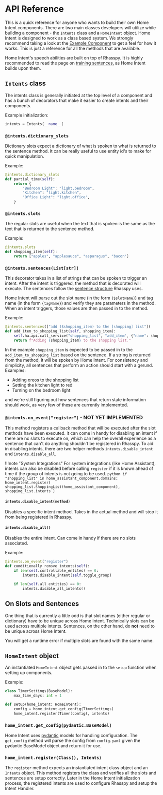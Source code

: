# API Reference
This is a quick reference for anyone who wants to build their own Home Intent components. There are two main classes developers will utilize while building a component - the `Intents` class and a `HomeIntent` object. Home Intent is designed to work as a class based system. We strongly recommend taking a look at the [Example Component](example-component.md) to get a feel for how it works. This is just a reference for all the methods that are available.

Home Intent's speech abilities are built on top of Rhasspy. It is highly recommended to read the page on [training sentences](https://rhasspy.readthedocs.io/en/latest/training/), as Home Intent builds upon them.

## `Intents` class

The intents class is generally initiated at the top level of a component and has a bunch of decorators that make it easier to create intents and their components.

Example initialization:
```python
intents = Intents(__name__)
```

### `@intents.dictionary_slots`
Dictionary slots expect a dictionary of what is spoken to what is returned to the sentence method. It can be really useful to use entity id's to make for quick manipulation.

Example:
```python
@intents.dictionary_slots
def partial_time(self):
    return {
        "Bedroom Light": "light.bedroom",
        "Kitchen": "light.kitchen",
        "Office Light": "light.office",
    }
```


### `@intents.slots`
The regular slots are useful when the text that is spoken is the same as the text that is returned to the sentence method.

Example:
```python
@intents.slots
def shopping_item(self):
    return ["apples", "applesauce", "asparagus", "bacon"]
```

### `@intents.sentences(List[str])`
This decorator takes in a list of strings that can be spoken to trigger an intent. After the intent is triggered, the method that is decorated will execute. The sentences follow the [sentence structure](https://rhasspy.readthedocs.io/en/latest/training/) Rhasspy uses. 

Home Intent will parse out the slot name (in the form `($slotName)`) and tag name (in the form `{tagName}`) and verify they are parameters in the method. When an intent triggers, those values are then passed in to the method.

Example:
```python
@intents.sentences(["add ($shopping_item) to the [shopping] list"])
def add_item_to_shopping_list(self, shopping_item):
    self.ha.api.call_service("shopping_list", "add_item", {"name": shopping_item})
    return f"Adding {shopping_item} to the shopping list."
```

In the example `shopping_item` is expected to be passed in to the `add_item_to_shopping_list` based on the sentence. If a string is returned from the method, it will be spoken by Home Intent. For consistency and simplicity, all sentences that perform an action should start with a gerund. Examples:

 * Adding oreos to the shopping list
 * Setting the kitchen light to red
 * Turning on the bedroom light

and we're still figuring out how sentences that return state information should work, as very few of these are currently implemented.


### `@intents.on_event("register")` - NOT YET IMPLEMENTED
This method registers a callback method that will be executed after the slot methods have been executed. It can come in handy for disabling an intent if there are no slots to execute on, which can help the overall experience as a sentence that can't do anything shouldn't be registered in Rhasspy. To aid in disabling intents, there are two helper methods `intents.disable_intent` and `intents.disable_all`.

!!!note "System Integrations"
    For system integrations (like Home Assistant), intents can also be disabled before calling `register` if it is known ahead of time if the group of intents is not going to be used.
    ```python
    if "shopping_list" in home_assistant_component.domains:
        home_intent.register(
            shopping_list.ShoppingList(home_assistant_component), shopping_list.intents
        )
    ```

#### `intents.disable_intent(method)`
Disables a specific intent method. Takes in the actual method and will stop it from being registered in Rhasspy.

#### `intents.disable_all()`
Disables the entire intent. Can come in handy if there are no slots associated.

Example:
```python
@intents.on_event("register")
def conditionally_remove_intents(self):
    if len(self.controllable_entites) == 0:
        intents.disable_intent(self.toggle_group)

    if len(self.all_entities) == 0:
        intents.disable_all_intents()
```

## On Slots and Sentences
One thing that is currently a little odd is that slot names (either regular or dictionary) have to be unique across Home Intent. Technically slots can be used across multiple intents. Sentences, on the other hand, do **not** need to be unique across Home Intent.

You will get a runtime error if multiple slots are found with the same name.

## `HomeIntent` object
An instantiated `HomeIntent` object gets passed in to the `setup` function when setting up components.

Example:
```python hl_lines="4"
class TimerSettings(BaseModel):
    max_time_days: int = 1

def setup(home_intent: HomeIntent):
    config = home_intent.get_config(TimerSettings)
    home_intent.register(Timer(config), intents)
```

### `home_intent.get_config(pydantic.BaseModel)`
Home Intent uses [pydantic](https://pydantic-docs.helpmanual.io/) models for handling configuration. The `get_config` method will parse the config from `config.yaml` given the pydantic BaseModel object and return it for use.

### `home_intent.register(Class(), Intents)`
The `register` method expects an instantiated intent class object and an `Intents` object. This method registers the class and verifies all the slots and sentences are setup correctly. Later in the Home Intent initialization process, the registered intents are used to configure Rhasspy and setup the Intent Handler.